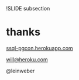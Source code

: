 !SLIDE subsection
# thanks
[ssql-pgcon.herokuapp.com](http://ssql-pgcon.herokuapp.com)

will@heroku.com

@leinweber
